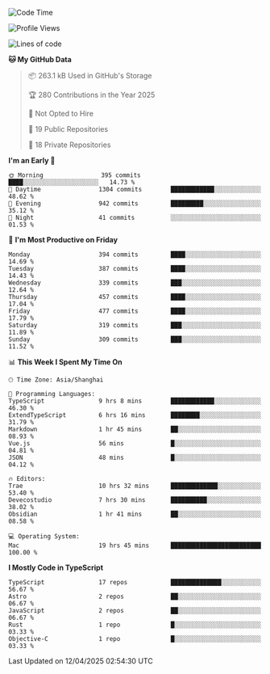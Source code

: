 <!--START_SECTION:waka-->
![Code Time](http://img.shields.io/badge/Code%20Time-3%2C323%20hrs%208%20mins-blue)

![Profile Views](http://img.shields.io/badge/Profile%20Views-0-blue)

![Lines of code](https://img.shields.io/badge/From%20Hello%20World%20I%27ve%20Written-3.0%20million%20lines%20of%20code-blue)

**🐱 My GitHub Data** 

> 📦 263.1 kB Used in GitHub's Storage 
 > 
> 🏆 280 Contributions in the Year 2025
 > 
> 🚫 Not Opted to Hire
 > 
> 📜 19 Public Repositories 
 > 
> 🔑 18 Private Repositories 
 > 
**I'm an Early 🐤** 

```text
🌞 Morning                395 commits         ████░░░░░░░░░░░░░░░░░░░░░   14.73 % 
🌆 Daytime                1304 commits        ████████████░░░░░░░░░░░░░   48.62 % 
🌃 Evening                942 commits         █████████░░░░░░░░░░░░░░░░   35.12 % 
🌙 Night                  41 commits          ░░░░░░░░░░░░░░░░░░░░░░░░░   01.53 % 
```
📅 **I'm Most Productive on Friday** 

```text
Monday                   394 commits         ████░░░░░░░░░░░░░░░░░░░░░   14.69 % 
Tuesday                  387 commits         ████░░░░░░░░░░░░░░░░░░░░░   14.43 % 
Wednesday                339 commits         ███░░░░░░░░░░░░░░░░░░░░░░   12.64 % 
Thursday                 457 commits         ████░░░░░░░░░░░░░░░░░░░░░   17.04 % 
Friday                   477 commits         ████░░░░░░░░░░░░░░░░░░░░░   17.79 % 
Saturday                 319 commits         ███░░░░░░░░░░░░░░░░░░░░░░   11.89 % 
Sunday                   309 commits         ███░░░░░░░░░░░░░░░░░░░░░░   11.52 % 
```


📊 **This Week I Spent My Time On** 

```text
🕑︎ Time Zone: Asia/Shanghai

💬 Programming Languages: 
TypeScript               9 hrs 8 mins        ████████████░░░░░░░░░░░░░   46.30 % 
ExtendTypeScript         6 hrs 16 mins       ████████░░░░░░░░░░░░░░░░░   31.79 % 
Markdown                 1 hr 45 mins        ██░░░░░░░░░░░░░░░░░░░░░░░   08.93 % 
Vue.js                   56 mins             █░░░░░░░░░░░░░░░░░░░░░░░░   04.81 % 
JSON                     48 mins             █░░░░░░░░░░░░░░░░░░░░░░░░   04.12 % 

🔥 Editors: 
Trae                     10 hrs 32 mins      █████████████░░░░░░░░░░░░   53.40 % 
Devecostudio             7 hrs 30 mins       ██████████░░░░░░░░░░░░░░░   38.02 % 
Obsidian                 1 hr 41 mins        ██░░░░░░░░░░░░░░░░░░░░░░░   08.58 % 

💻 Operating System: 
Mac                      19 hrs 45 mins      █████████████████████████   100.00 % 
```

**I Mostly Code in TypeScript** 

```text
TypeScript               17 repos            ██████████████░░░░░░░░░░░   56.67 % 
Astro                    2 repos             ██░░░░░░░░░░░░░░░░░░░░░░░   06.67 % 
JavaScript               2 repos             ██░░░░░░░░░░░░░░░░░░░░░░░   06.67 % 
Rust                     1 repo              █░░░░░░░░░░░░░░░░░░░░░░░░   03.33 % 
Objective-C              1 repo              █░░░░░░░░░░░░░░░░░░░░░░░░   03.33 % 
```




 Last Updated on 12/04/2025 02:54:30 UTC
<!--END_SECTION:waka-->